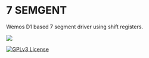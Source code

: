 # 7 SEMGENT

Wemos D1 based 7 segment driver using shift registers.




![](https://img.shields.io/badge/Status-Work%20in%20progress-red.svg)

[![GPLv3 License](https://img.shields.io/badge/License-GPL%20v3-yellow.svg)](https://opensource.org/licenses/)
